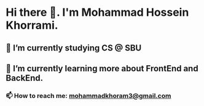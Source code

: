 # Hi there 👋. I'm Mohammad Hossein Khorrami.

<!--
**mhkh333/mhkh333** is a ✨ _special_ ✨ repository because its `README.md` (this file) appears on your GitHub profile.

Here are some ideas to get you started:



- ⚡ Fun fact: ...
-->
## 🔭 I’m currently studying CS @ SBU
## 🌱 I’m currently learning more about FrontEnd and BackEnd.

### 📫 How to reach me: mohammadkhoram3@gmail.com

